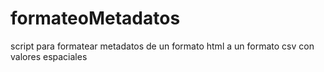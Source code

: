 # formateoMetadatos
script para formatear metadatos de un formato html a un formato csv con valores espaciales 
